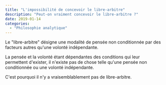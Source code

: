 ```yaml
---
title: "L'impossibilité de concevoir le libre-arbitre"
description: "Peut-on vraiment concevoir le libre-arbitre ?"
date: 2019-01-14
categories:
  - "Philosophie analytique"
---
```


Le "libre-arbitre" désigne une modalité de pensée non conditionnée par des facteurs autres qu'une volonté indépendante.

La pensée et la volonté étant dépendantes des conditions qui leur permettent d'exister, il n'existe pas de chose telle qu'une pensée non conditionnée ou une volonté indépendante.

C'est pourquoi il n'y a vraisemblablement pas de libre-arbitre.
